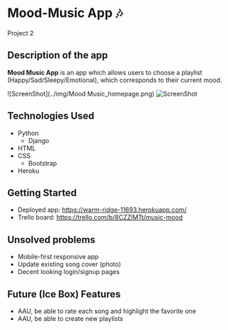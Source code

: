# Mood-Music App :notes:
Project 2

## Description of the app
**Mood Music App** is an app which allows users to choose a playlist (Happy/Sad/Sleepy/Emotional), which corresponds to their current mood.

![ScreenShot](../img/Mood Music_homepage.png)
![ScreenShot](/moodmusic/main_app/static/img/screenshot2.png)

## Technologies Used
* Python
  * Django
* HTML
* CSS
  * Bootstrap
* Heroku

## Getting Started
* Deployed app: https://warm-ridge-11693.herokuapp.com/
* Trello board: https://trello.com/b/8CZZlMTt/music-mood

## Unsolved problems
* Mobile-first responsive app
* Update existing song cover (photo) 
* Decent looking login/signup pages

## Future (Ice Box) Features
* AAU, be able to rate each song and highlight the favorite one
* AAU, be able to create new playlists
